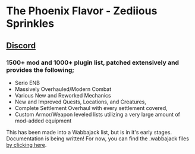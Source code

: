 # The Phoenix Flavor - Zediious Sprinkles

## [Discord](https://discord.gg/CvhTeavrcW)

### 1500+ mod and 1000+ plugin list, patched extensively and provides the following;

- Serio ENB
- Massively Overhauled/Modern Combat
- Various New and Reworked Mechanics
- New and Improved Quests, Locations, and Creatures,
- Complete Settlement Overhaul with every settlement covered,
- Custom Armor/Weapon leveled lists utilizing a very large amount of mod-added equipment

This has been made into a Wabbajack list, but is in it's early stages. Documentation is being written! For now, you can find the .wabbajack files [by clicking here](https://drive.google.com/drive/folders/1T34Kdhm9UC6soylcPfMPODPD-lVpAv7o?usp=sharing).
